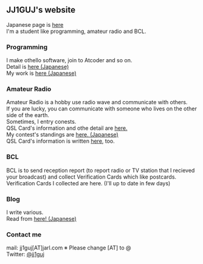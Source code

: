 ## JJ1GUJ's website

Japanese page is [here](https://jj1guj.github.io/)  
I'm a student like programming, amateur radio and BCL.  
### Programming
I make othello software, join to Atcoder and so on.  
Detail is [here (Japanese)](https://jj1guj.github.io/programming/programming)  
My work is [here (Japanese)](https://github.com/jj1guj)  

### Amateur Radio
Amateur Radio is a hobby use radio wave and communicate with others.  
If you are lucky, you can communicate with someone who lives on the other side of the earth.  
Sometimes, I entry conests.  
QSL Card's information and othe detail are [here.](https://jj1guj.github.io/hamradio/hamradio)  
My contest's standings are [here. (Japanese)](https://jj1guj.github.io/hamradio/contests)  
QSL Card's information is written [here](https://www.qrzcq.com/call/JJ1GUJ), too.  

### BCL
BCL is to send reception report (to report radio or TV station that I recieved your broadcast) and collect Verification Cards which like postcards.  
Verification Cards I collected are here. (I'll up to date in few days)  
### Blog
I write various.  
Read from [here! (Japanese)](https://jj1guj.hatenablog.com/)

### Contact me
mail: jj1guj\[AT\]jarl.com  ※ Please change \[AT\] to @  
Twitter: [@jj1guj](https://twitter.com/jj1guj)
